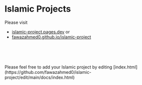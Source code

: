 # Islamic Projects
Please visit 
- [islamic-project.pages.dev](https://islamic-project.pages.dev) 
or
- [fawazahmed0.github.io/islamic-project](https://fawazahmed0.github.io/islamic-project)
<br>
<br>
<br>
<br>
Please feel free to add your Islamic project by editing [index.html](https://github.com/fawazahmed0/islamic-project/edit/main/docs/index.html)
